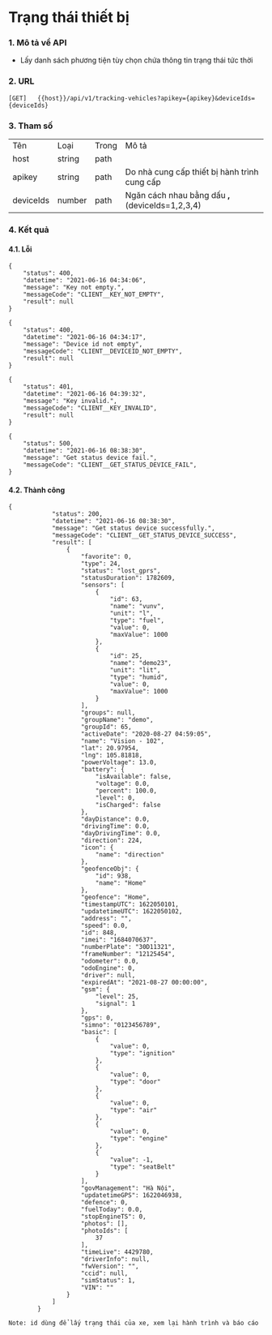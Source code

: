 # Trạng thái thiết bị

### 1. Mô tả về API

- Lấy danh sách phương tiện tùy chọn chứa thông tin trạng thái tức thời

### 2. URL 

```
[GET]   {{host}}/api/v1/tracking-vehicles?apikey={apikey}&deviceIds={deviceIds}
```



### 3. Tham số


<table>  
    <tr>
        <td class="text-bold">Tên </td>
        <td class="text-bold">Loại</td> 
        <td class="text-bold">Trong </td>
        <td class="text-bold">Mô tả</td>  
    </tr> 
    <tr>
        <td >host </td>
        <td>string</td> 
        <td>path </td>
        <td></td> 
    </tr>
    <tr>
        <td >apikey </td>
        <td>string</td> 
        <td>path </td>
        <td>Do nhà cung cấp thiết bị hành trình cung cấp</td> 
    </tr>
    <tr>
        <td >deviceIds </td>
        <td>number</td> 
        <td>path </td>
        <td>Ngăn cách nhau bằng dấu <b>,</b> (deviceIds=1,2,3,4)</td> 
    </tr>
</table>

  
### 4. Kết quả

#### 4.1. Lỗi

``` 
{
    "status": 400,
    "datetime": "2021-06-16 04:34:06",
    "message": "Key not empty.",
    "messageCode": "CLIENT__KEY_NOT_EMPTY",
    "result": null
}
```
```
{
    "status": 400,
    "datetime": "2021-06-16 04:34:17",
    "message": "Device id not empty",
    "messageCode": "CLIENT__DEVICEID_NOT_EMPTY",
    "result": null
}
```
```
{
    "status": 401,
    "datetime": "2021-06-16 04:39:32",
    "message": "Key invalid.",
    "messageCode": "CLIENT__KEY_INVALID",
    "result": null
}
```
```
{
    "status": 500,
    "datetime": "2021-06-16 08:38:30",
    "message": "Get status device fail.",
    "messageCode": "CLIENT__GET_STATUS_DEVICE_FAIL",
}
```

#### 4.2. Thành công
```
{
            "status": 200,
            "datetime": "2021-06-16 08:38:30",
            "message": "Get status device successfully.",
            "messageCode": "CLIENT__GET_STATUS_DEVICE_SUCCESS",
            "result": [
                {
                    "favorite": 0,
                    "type": 24,
                    "status": "lost_gprs",
                    "statusDuration": 1782609,
                    "sensors": [
                        {
                            "id": 63,
                            "name": "vunv",
                            "unit": "l",
                            "type": "fuel",
                            "value": 0,
                            "maxValue": 1000
                        },
                        {
                            "id": 25,
                            "name": "demo23",
                            "unit": "lit",
                            "type": "humid",
                            "value": 0,
                            "maxValue": 1000
                        }
                    ],
                    "groups": null,
                    "groupName": "demo",
                    "groupId": 65,
                    "activeDate": "2020-08-27 04:59:05",
                    "name": "Vision - 102",
                    "lat": 20.97954,
                    "lng": 105.81818,
                    "powerVoltage": 13.0,
                    "battery": {
                        "isAvailable": false,
                        "voltage": 0.0,
                        "percent": 100.0,
                        "level": 0,
                        "isCharged": false
                    },
                    "dayDistance": 0.0,
                    "drivingTime": 0.0,
                    "dayDrivingTime": 0.0,
                    "direction": 224,
                    "icon": {
                        "name": "direction"
                    },
                    "geofenceObj": {
                        "id": 938,
                        "name": "Home"
                    },
                    "geofence": "Home",
                    "timestampUTC": 1622050101,
                    "updatetimeUTC": 1622050102,
                    "address": "",
                    "speed": 0.0,
                    "id": 848,
                    "imei": "1684070637",
                    "numberPlate": "30D11321",
                    "frameNumber": "12125454",
                    "odometer": 0.0,
                    "odoEngine": 0,
                    "driver": null,
                    "expiredAt": "2021-08-27 00:00:00",
                    "gsm": {
                        "level": 25,
                        "signal": 1
                    },
                    "gps": 0,
                    "simno": "0123456789",
                    "basic": [
                        {
                            "value": 0,
                            "type": "ignition"
                        },
                        {
                            "value": 0,
                            "type": "door"
                        },
                        {
                            "value": 0,
                            "type": "air"
                        },
                        {
                            "value": 0,
                            "type": "engine"
                        },
                        {
                            "value": -1,
                            "type": "seatBelt"
                        }
                    ],
                    "govManagement": "Hà Nội",
                    "updatetimeGPS": 1622046938,
                    "defence": 0,
                    "fuelToday": 0.0,
                    "stopEngineTS": 0,
                    "photos": [],
                    "photoIds": [
                        37
                    ],
                    "timeLive": 4429780,
                    "driverInfo": null,
                    "fwVersion": "",
                    "ccid": null,
                    "simStatus": 1,
                    "VIN": ""
                }
            ]
        }

 ```
```Note: id dùng để lấy trạng thái của xe, xem lại hành trình và báo cáo```